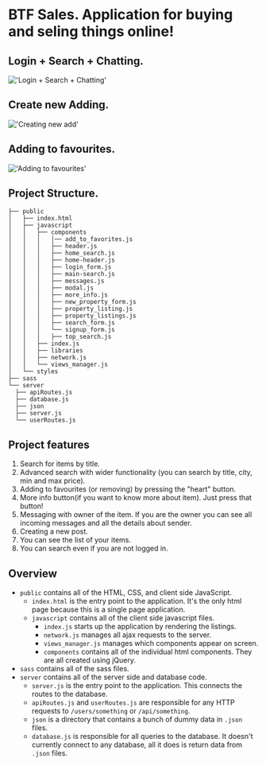 # BTF Sales. Application for buying and seling things online!

## Login + Search + Chatting.

!['Login + Search + Chatting'](https://github.com/TimaJuma/btf_APP/blob/master/README%20DOCS/BTF_Login%2BSearch%2BChatting.gif)

## Create new Adding.

!['Creating new add'](https://github.com/TimaJuma/btf_APP/blob/master/README%20DOCS/BTF_CreateAdd.gif)

## Adding to favourites.

!['Adding to favourites'](https://github.com/TimaJuma/btf_APP/blob/master/README%20DOCS/BTF_AddingToFav.gif)

## Project Structure.

```
├── public
│   ├── index.html
│   ├── javascript
│   │   ├── components
│   │   │   │── add_to_favorites.js
│   │   │   ├── header.js
│   │   │   ├── home_search.js
│   │   │   ├── home-header.js
│   │   │   ├── login_form.js
│   │   │   ├── main-search.js
│   │   │   ├── messages.js
│   │   │   ├── modal.js
│   │   │   ├── more_info.js
│   │   │   ├── new_property_form.js
│   │   │   ├── property_listing.js
│   │   │   ├── property_listings.js
│   │   │   ├── search_form.js
│   │   │   └── signup_form.js
│   │   │   ├── top_search.js
│   │   ├── index.js
│   │   ├── libraries
│   │   ├── network.js
│   │   └── views_manager.js
│   └── styles
├── sass
└── server
  ├── apiRoutes.js
  ├── database.js
  ├── json
  ├── server.js
  └── userRoutes.js
```

## Project features

1. Search for items by title.
2. Advanced search with wider functionality (you can search by title, city, min and max price).
3. Adding to favourites (or removing) by pressing the "heart" button.
4. More info button(if you want to know more about item). Just press that button!
5. Messaging with owner of the item. If you are the owner you can see all incoming messages and all the details about sender.
6. Creating a new post.
7. You can see the list of your items.
8. You can search even if you are not logged in.

## Overview

- `public` contains all of the HTML, CSS, and client side JavaScript.
  - `index.html` is the entry point to the application. It's the only html page because this is a single page application.
  - `javascript` contains all of the client side javascript files.
    - `index.js` starts up the application by rendering the listings.
    - `network.js` manages all ajax requests to the server.
    - `views_manager.js` manages which components appear on screen.
    - `components` contains all of the individual html components. They are all created using jQuery.
- `sass` contains all of the sass files.
- `server` contains all of the server side and database code.
  - `server.js` is the entry point to the application. This connects the routes to the database.
  - `apiRoutes.js` and `userRoutes.js` are responsible for any HTTP requests to `/users/something` or `/api/something`.
  - `json` is a directory that contains a bunch of dummy data in `.json` files.
  - `database.js` is responsible for all queries to the database. It doesn't currently connect to any database, all it does is return data from `.json` files.
